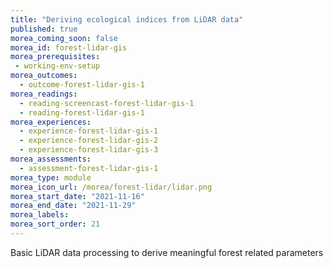 ```yaml
---
title: "Deriving ecological indices from LiDAR data"
published: true
morea_coming_soon: false
morea_id: forest-lidar-gis
morea_prerequisites:
 - working-env-setup
morea_outcomes:
  - outcome-forest-lidar-gis-1
morea_readings:
  - reading-screencast-forest-lidar-gis-1
  - reading-forest-lidar-gis-1
morea_experiences:
  - experience-forest-lidar-gis-1
  - experience-forest-lidar-gis-2
  - experience-forest-lidar-gis-3
morea_assessments:
  - assessment-forest-lidar-gis-1
morea_type: module
morea_icon_url: /morea/forest-lidar/lidar.png
morea_start_date: "2021-11-16"
morea_end_date: "2021-11-29"
morea_labels:
morea_sort_order: 21
---
```


Basic LiDAR data processing to derive meaningful forest related parameters
